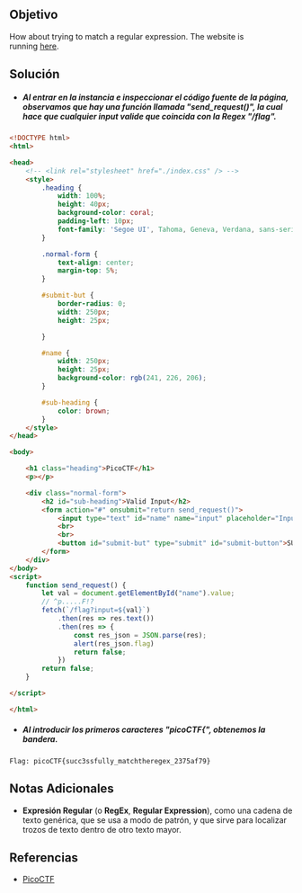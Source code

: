 ## Objetivo
How about trying to match a regular expression.
The website is running [here](http://saturn.picoctf.net:52271/).
## Solución
- ##### Al entrar en la instancia e inspeccionar el código fuente de la página, observamos que hay una función llamada "send_request()", la cual hace que cualquier input valide que coincida con la Regex "/flag".
``` html
<!DOCTYPE html>
<html>

<head>
	<!-- <link rel="stylesheet" href="./index.css" /> -->
	<style>
		.heading {
			width: 100%;
			height: 40px;
			background-color: coral;
			padding-left: 10px;
			font-family: 'Segoe UI', Tahoma, Geneva, Verdana, sans-serif;
		}

		.normal-form {
			text-align: center;
			margin-top: 5%;
		}

		#submit-but {
			border-radius: 0;
			width: 250px;
			height: 25px;

		}

		#name {
			width: 250px;
			height: 25px;
			background-color: rgb(241, 226, 206);
		}

		#sub-heading {
			color: brown;
		}
	</style>
</head>

<body>

	<h1 class="heading">PicoCTF</h1>
	<p></p>

	<div class="normal-form">
		<h2 id="sub-heading">Valid Input</h2>
		<form action="#" onsubmit="return send_request()">
			<input type="text" id="name" name="input" placeholder="Input text">
			<br>
			<br>
			<button id="submit-but" type="submit" id="submit-button">SUBMIT</button>
		</form>
	</div>
</body>
<script>
	function send_request() {
		let val = document.getElementById("name").value;
		// ^p.....F!?
		fetch(`/flag?input=${val}`)
			.then(res => res.text())
			.then(res => {
				const res_json = JSON.parse(res);
				alert(res_json.flag)
				return false;
			})
		return false;
	}

</script>

</html>
```

- ##### Al introducir los primeros caracteres "picoCTF{", obtenemos la bandera.
```
Flag: picoCTF{succ3ssfully_matchtheregex_2375af79}
```
## Notas Adicionales
- **Expresión Regular** (o **RegEx**, **Regular Expression**), como una cadena de texto genérica, que se usa a modo de patrón, y que sirve para localizar trozos de texto dentro de otro texto mayor.
## Referencias
- [PicoCTF](https://play.picoctf.org)